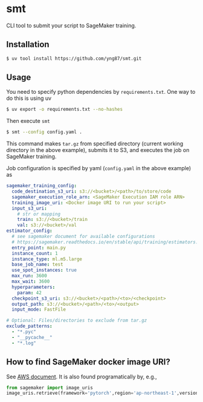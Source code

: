 # smt

CLI tool to submit your script to SageMaker training.

## Installation
```bash
$ uv tool install https://github.com/yng87/smt.git
```

## Usage

You need to specify python dependencies by `requirements.txt`. One way to do this is using uv
```bash
$ uv export -o requirements.txt --no-hashes
```

Then execute `smt`
```bash
$ smt --config config.yaml .
```

This command makes `tar.gz` from specified directory (current working directory in the above example), submits it to S3, and executes the job on SageMaker training.

Job configuration is specified by yaml (`config.yaml` in the above example) as
```yaml
sagemaker_training_config:
  code_destination_s3_uri: s3://<bucket>/<path>/to/store/code
  sagemaker_execution_role_arn: <SageMaker Execution IAM role ARN>
  training_image_uri: <Docker image URI to run your script>
  input_s3_uri:
    # str or mapping
    train: s3://<bucket>/train
    val: s3://<bucket>/val
estimator_config:
  # see sagemaker document for available configurations
  # https://sagemaker.readthedocs.io/en/stable/api/training/estimators.html#sagemaker.estimator.Estimator
  entry_point: main.py
  instance_count: 1
  instance_type: ml.m5.large
  base_job_name: test
  use_spot_instances: true
  max_run: 3600
  max_wait: 3600
  hyperparameters:
    param: 42
  checkpoint_s3_uri: s3://<bucket>/<path>/<to>/<checkpoint>
  output_path: s3://<bucket>/<path>/<to>/<output>
  input_mode: FastFile

# Optional: Files/directories to exclude from tar.gz
exclude_patterns:
  - "*.pyc"
  - "__pycache__"
  - "*.log"
```

## How to find SageMaker docker image URI?

See [AWS document](https://docs.aws.amazon.com/sagemaker/latest/dg-ecr-paths/sagemaker-algo-docker-registry-paths.html). It is also found programatically by, e.g., 

```python
from sagemaker import image_uris
image_uris.retrieve(framework='pytorch',region='ap-northeast-1',version='2.6.0',py_version='py312',image_scope='training', instance_type='ml.t3.large')
```
